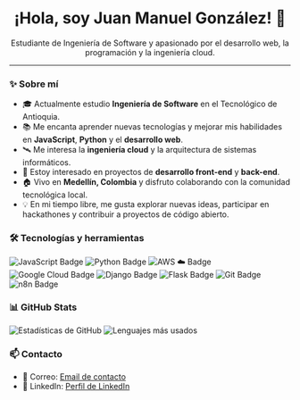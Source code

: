 <!-- Profile README for Juangonzalez09 -->

<h1 align="center">¡Hola, soy Juan Manuel González! 🌟</h1>

<p align="center">
Estudiante de Ingeniería de Software y apasionado por el desarrollo web, la programación y la ingeniería cloud.
</p>

---

### ✨ Sobre mí
- 🎓 Actualmente estudio **Ingeniería de Software** en el Tecnológico de Antioquia.
- 📚 Me encanta aprender nuevas tecnologías y mejorar mis habilidades en **JavaScript**, **Python** y el **desarrollo web**.
- 🛰️ Me interesa la **ingeniería cloud** y la arquitectura de sistemas informáticos.
- 🚀 Estoy interesado en proyectos de **desarrollo front-end** y **back-end**.
- 🏠 Vivo en **Medellín, Colombia** y disfruto colaborando con la comunidad tecnológica local.
- 💡 En mi tiempo libre, me gusta explorar nuevas ideas, participar en hackathones y contribuir a proyectos de código abierto.

### 🛠️ Tecnologías y herramientas
![JavaScript Badge](https://img.shields.io/badge/JavaScript-e5ba45?style=for-the-badge&logo=javascript&logoColor=black)
![Python Badge](https://img.shields.io/badge/Python-3776AB?style=for-the-badge&logo=python&logoColor=white)
![AWS ☁️ Badge](https://img.shields.io/badge/AWS-232F3E?style=for-the-badge&logo=amazon-aws&logoColor=white)
![Google Cloud Badge](https://img.shields.io/badge/Google_Cloud-4285F4?style=for-the-badge&logo=google-cloud&logoColor=white)
![Django Badge](https://img.shields.io/badge/Django-092E20?style=for-the-badge&logo=django&logoColor=white)
![Flask Badge](https://img.shields.io/badge/Flask-000000?style=for-the-badge&logo=flask&logoColor=white)
![Git Badge](https://img.shields.io/badge/Git-F05032?style=for-the-badge&logo=git&logoColor=white)
![n8n Badge](https://img.shields.io/badge/n8n-6ECF3D?style=for-the-badge&logo=n8n&logoColor=white)

### 📊 GitHub Stats
![Estadísticas de GitHub](https://github-readme-stats.vercel.app/api?username=juangonzalez09&show_icons=true&theme=radical)
![Lenguajes más usados](https://github-readme-stats.vercel.app/api/top-langs/?username=juangonzalez09&layout=compact&theme=radical)

### 📫 Contacto
- 📧 Correo: [Email de contacto](mailto:correo@example.com)
- 💼 LinkedIn: [Perfil de LinkedIn](https://www.linkedin.com/in/tu-perfil/)
